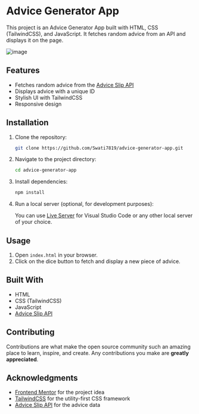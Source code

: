 # Advice Generator App

This project is an Advice Generator App built with HTML, CSS (TailwindCSS), and JavaScript. It fetches random advice from an API and displays it on the page.

![image](https://github.com/Swati7819/Advice-Generator-App/assets/132447787/cc491963-2955-4bad-ba5b-4c8a17a14b14)


## Features

- Fetches random advice from the [Advice Slip API](https://api.adviceslip.com/)
- Displays advice with a unique ID
- Stylish UI with TailwindCSS
- Responsive design

## Installation

1. Clone the repository:

    ```sh
    git clone https://github.com/Swati7819/advice-generator-app.git
    ```

2. Navigate to the project directory:

    ```sh
    cd advice-generator-app
    ```

3. Install dependencies:

    ```sh
    npm install
    ```

4. Run a local server (optional, for development purposes):

    You can use [Live Server](https://marketplace.visualstudio.com/items?itemName=ritwickdey.LiveServer) for Visual Studio Code or any other local server of your choice.

## Usage

1. Open `index.html` in your browser.
2. Click on the dice button to fetch and display a new piece of advice.

## Built With

- HTML
- CSS (TailwindCSS)
- JavaScript
- [Advice Slip API](https://api.adviceslip.com/)

## Contributing

Contributions are what make the open source community such an amazing place to learn, inspire, and create. Any contributions you make are **greatly appreciated**.

## Acknowledgments

- [Frontend Mentor](https://www.frontendmentor.io) for the project idea
- [TailwindCSS](https://tailwindcss.com/) for the utility-first CSS framework
- [Advice Slip API](https://api.adviceslip.com/) for the advice data

